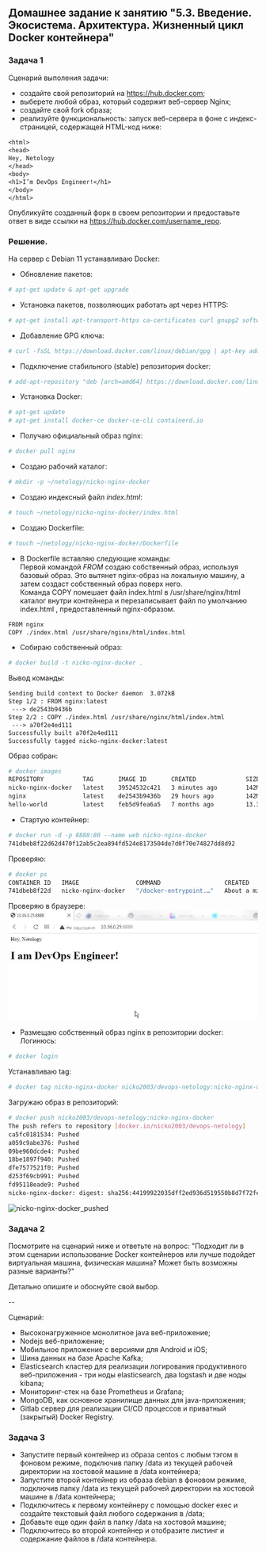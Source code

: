 ## Домашнее задание к занятию "5.3. Введение. Экосистема. Архитектура. Жизненный цикл Docker контейнера"  

### Задача 1  

Сценарий выполения задачи:  

- создайте свой репозиторий на https://hub.docker.com;  
- выберете любой образ, который содержит веб-сервер Nginx;  
- создайте свой fork образа;  
- реализуйте функциональность: запуск веб-сервера в фоне с индекс-страницей, содержащей HTML-код ниже:  
```
<html>
<head>
Hey, Netology
</head>
<body>
<h1>I’m DevOps Engineer!</h1>
</body>
</html>
```
Опубликуйте созданный форк в своем репозитории и предоставьте ответ в виде ссылки на https://hub.docker.com/username_repo.  

### Решение.  
На сервер с Debian 11 устанавливаю Docker:  

- Обновление пакетов:  
```bash
# apt-get update & apt-get upgrade
```  

- Установка пакетов, позволяющих работать apt через HTTPS:  
```bash
# apt-get install apt-transport-https ca-certificates curl gnupg2 software-properties-common
```

- Добавление GPG ключа:  
```bash
# curl -fsSL https://download.docker.com/linux/debian/gpg | apt-key add -
```

- Подключение стабильного (stable) репозитория docker:  
```bash
# add-apt-repository "deb [arch=amd64] https://download.docker.com/linux/debian $(lsb_release -cs) stable"
```

- Установка Docker:  
```bash
# apt-get update
# apt-get install docker-ce docker-ce-cli containerd.io
```  

- Получаю официальный образ nginx:  
```bash
# docker pull nginx
```
- Создаю рабочий каталог:  
```bash
# mkdir -p ~/netology/nicko-nginx-docker
```

- Создаю индексный файл _*index.html*_:  
```bash
# touch ~/netology/nicko-nginx-docker/index.html
```

- Создаю Dockerfile:  
```bash
# touch ~/netology/nicko-nginx-docker/Dockerfile
```
- В Dockerfile вставляю следующие команды:  
Первой командой *_FROM_*  создаю собственный образ, используя базовый образ.  Это вытянет nginx-образ на локальную машину, а затем создаст собственный образ поверх него.  
Команда COPY помешает файл index.html в /usr/share/nginx/html каталог внутри контейнера и перезаписывает файл по умолчанию index.html , предоставленный nginx-образом.  
```
FROM nginx
COPY ./index.html /usr/share/nginx/html/index.html
```

- Собираю собственный образ:  
```bash
# docker build -t nicko-nginx-docker .
```
Вывод команды:  
```
Sending build context to Docker daemon  3.072kB
Step 1/2 : FROM nginx:latest
 ---> de2543b9436b
Step 2/2 : COPY ./index.html /usr/share/nginx/html/index.html
 ---> a70f2e4ed111
Successfully built a70f2e4ed111
Successfully tagged nicko-nginx-docker:latest
```
Образ собран:  
```bash
# docker images
REPOSITORY           TAG       IMAGE ID       CREATED              SIZE
nicko-nginx-docker   latest    39524532c421   3 minutes ago        142MB
nginx                latest    de2543b9436b   29 hours ago         142MB
hello-world          latest    feb5d9fea6a5   7 months ago         13.3kB
```

- Стартую контейнер:  
```bash
# docker run -d -p 8888:80 --name web nicko-nginx-docker
741dbeb8f22d62d470f12ab5c2ea894fd524e8173504de7d0f70e74827dd8d92
```
Проверяю:  
```bash
# docker ps
CONTAINER ID   IMAGE                COMMAND                  CREATED              STATUS              PORTS                                   NAMES
741dbeb8f22d   nicko-nginx-docker   "/docker-entrypoint.…"   About a minute ago   Up About a minute   0.0.0.0:8888->80/tcp, :::8888->80/tcp   web
```  
Проверяю в браузере:  
![nicko-nginx-docker](nicko-nginx-docker.jpg)  
  
  
- Размещаю собственный образ nginx в репозитории docker:  
Логинюсь:  
```bash
# docker login
```
   
Устанавливаю tag:  
```bash
# docker tag nicko-nginx-docker nicko2003/devops-netology:nicko-nginx-docker
```  
Загружаю образ в репозиторий:  
```bash
# docker push nicko2003/devops-netology:nicko-nginx-docker
The push refers to repository [docker.io/nicko2003/devops-netology]
ca5fc0181534: Pushed 
a059c9abe376: Pushed 
09be960dcde4: Pushed 
18be1897f940: Pushed 
dfe7577521f0: Pushed 
d253f69cb991: Pushed 
fd95118eade9: Pushed 
nicko-nginx-docker: digest: sha256:44199922035dff2ed936d519550b8d7f72fe4aeee892364a6cb84bf2f65a9c87 size: 1777
```
  
![nicko-nginx-docker_pushed](nicko-nginx-docker_pushed.png)  
  

### Задача 2  

Посмотрите на сценарий ниже и ответьте на вопрос: "Подходит ли в этом сценарии использование Docker контейнеров или лучше подойдет виртуальная машина, физическая машина? Может быть возможны разные варианты?"

Детально опишите и обоснуйте свой выбор.

--

Сценарий:  

- Высоконагруженное монолитное java веб-приложение;  
- Nodejs веб-приложение;  
- Мобильное приложение c версиями для Android и iOS;  
- Шина данных на базе Apache Kafka;  
- Elasticsearch кластер для реализации логирования продуктивного веб-приложения - три ноды elasticsearch, два logstash и две ноды kibana;  
- Мониторинг-стек на базе Prometheus и Grafana;  
- MongoDB, как основное хранилище данных для java-приложения;  
- Gitlab сервер для реализации CI/CD процессов и приватный (закрытый) Docker Registry.  

### Задача 3  

- Запустите первый контейнер из образа centos c любым тэгом в фоновом режиме, подключив папку /data из текущей рабочей директории на хостовой машине в /data контейнера;  
- Запустите второй контейнер из образа debian в фоновом режиме, подключив папку /data из текущей рабочей директории на хостовой машине в /data контейнера;  
- Подключитесь к первому контейнеру с помощью docker exec и создайте текстовый файл любого содержания в /data;  
- Добавьте еще один файл в папку /data на хостовой машине;  
- Подключитесь во второй контейнер и отобразите листинг и содержание файлов в /data контейнера.  
